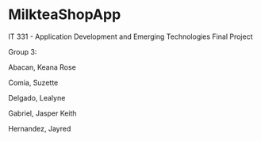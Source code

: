 # MilkteaShopApp
IT 331 - Application Development and Emerging Technologies Final Project

Group 3:

Abacan, Keana Rose

Comia, Suzette 

Delgado, Lealyne

Gabriel, Jasper Keith

Hernandez, Jayred
